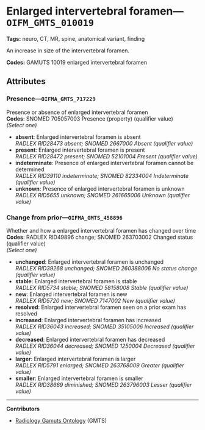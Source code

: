 # Enlarged intervertebral foramen—`OIFM_GMTS_010019`

**Tags:** neuro, CT, MR, spine, anatomical variant, finding

An increase in size of the intervertebral foramen.

**Codes:** GAMUTS 10019 enlarged intervertebral foramen

## Attributes

### Presence—`OIFMA_GMTS_717229`

Presence or absence of enlarged intervertebral foramen  
**Codes**: SNOMED 705057003 Presence (property) (qualifier value)  
*(Select one)*

- **absent**: Enlarged intervertebral foramen is absent  
_RADLEX RID28473 absent; SNOMED 2667000 Absent (qualifier value)_
- **present**: Enlarged intervertebral foramen is present  
_RADLEX RID28472 present; SNOMED 52101004 Present (qualifier value)_
- **indeterminate**: Presence of enlarged intervertebral foramen cannot be determined  
_RADLEX RID39110 indeterminate; SNOMED 82334004 Indeterminate (qualifier value)_
- **unknown**: Presence of enlarged intervertebral foramen is unknown  
_RADLEX RID5655 unknown; SNOMED 261665006 Unknown (qualifier value)_

### Change from prior—`OIFMA_GMTS_458896`

Whether and how a enlarged intervertebral foramen has changed over time  
**Codes**: RADLEX RID49896 change; SNOMED 263703002 Changed status (qualifier value)  
*(Select one)*

- **unchanged**: Enlarged intervertebral foramen is unchanged  
_RADLEX RID39268 unchanged; SNOMED 260388006 No status change (qualifier value)_
- **stable**: Enlarged intervertebral foramen is stable  
_RADLEX RID5734 stable; SNOMED 58158008 Stable (qualifier value)_
- **new**: Enlarged intervertebral foramen is new  
_RADLEX RID5720 new; SNOMED 7147002 New (qualifier value)_
- **resolved**: Enlarged intervertebral foramen seen on a prior exam has resolved  
- **increased**: Enlarged intervertebral foramen has increased  
_RADLEX RID36043 increased; SNOMED 35105006 Increased (qualifier value)_
- **decreased**: Enlarged intervertebral foramen has decreased  
_RADLEX RID36044 decreased; SNOMED 1250004 Decreased (qualifier value)_
- **larger**: Enlarged intervertebral foramen is larger  
_RADLEX RID5791 enlarged; SNOMED 263768009 Greater (qualifier value)_
- **smaller**: Enlarged intervertebral foramen is smaller  
_RADLEX RID38669 diminished; SNOMED 263796003 Lesser (qualifier value)_

---

**Contributors**

- [Radiology Gamuts Ontology](https://gamuts.net/) (GMTS)